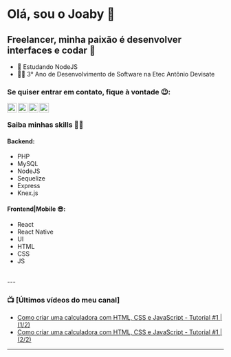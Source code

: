 # Olá, sou o Joaby 👋
## Freelancer, minha paixão é desenvolver interfaces e codar 🥰
- 🚀 Estudando NodeJS
- 👨‍💻 3° Ano de Desenvolvimento de Software na Etec Antônio Devisate

### Se quiser entrar em contato, fique à vontade 😉:

[<img align="left" alt="codeSTACKr | YouTube" width="22px" src="https://cdn.jsdelivr.net/npm/simple-icons@v3/icons/youtube.svg" />][youtube]
[<img align="left" alt="codeSTACKr | Twitter" width="22px" src="https://cdn.jsdelivr.net/npm/simple-icons@v3/icons/twitter.svg" />][twitter]
[<img align="left" alt="codeSTACKr | LinkedIn" width="22px" src="https://cdn.jsdelivr.net/npm/simple-icons@v3/icons/linkedin.svg" />][linkedin]
[<img align="left" alt="codeSTACKr | Instagram" width="22px" src="https://cdn.jsdelivr.net/npm/simple-icons@v3/icons/instagram.svg" />][instagram]

<br />

### Saiba minhas skills 🐱‍👤
#### Backend:
- PHP
- MySQL
- NodeJS
- Sequelize
- Express
- Knex.js


#### Frontend|Mobile 😎:
- React
- React Native
- UI
- HTML
- CSS
- JS

<br />
---

### 📺 [Últimos vídeos do meu canal]
<!-- YOUTUBE:START -->
- [Como criar uma calculadora com HTML, CSS e JavaScript - Tutorial #1 | (1/2)](https://www.youtube.com/watch?v=Jbv9AQDdVZ4)
- [Como criar uma calculadora com HTML, CSS e JavaScript - Tutorial #1 | (2/2)](https://www.youtube.com/watch?v=QwVt1wm7wRs)
<!-- YOUTUBE:END -->

---


[twitter]: https://twitter.com/BigmanTrets
[youtube]: https://www.youtube.com/channel/UCT1LR0-Qqr8hML9EtnPsuTQ?
[instagram]: https://www.instagram.com/little_joaby/
[linkedin]: https://www.linkedin.com/in/joaby-oliveira-088423195/
[image]: https://unsplash.com/photos/5Xwaj9gaR0g

